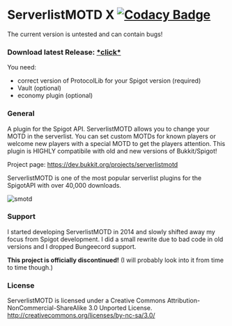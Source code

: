 # ServerlistMOTD X [![Codacy Badge](https://api.codacy.com/project/badge/Grade/e08cf8573e2142d0b127e16e2b5c3d08)](https://www.codacy.com/app/strumswell/ServerlistMOTD-X?utm_source=github.com&amp;utm_medium=referral&amp;utm_content=strumswell/ServerlistMOTD-X&amp;utm_campaign=Badge_Grade)

The current version is untested and can contain bugs!
### Download latest Release: [\*click*](https://github.com/strumswell/ServerlistMOTD-X/releases)
You need:
- correct version of ProtocolLib for your Spigot version (required)
- Vault (optional)
- economy plugin (optional)

### General 

A plugin for the Spigot API. ServerlistMOTD allows you to change your MOTD in the serverlist. You can set custom MOTDs for known players or welcome new players with a special MOTD to get the players attention. This plugin is HIGHLY compatibile with old and new versions of Bukkit/Spigot!

Project page: https://dev.bukkit.org/projects/serverlistmotd

ServerlistMOTD is one of the most popular serverlist plugins for the SpigotAPI with over 40,000 downloads.

![smotd](https://i.imgur.com/z3uzpYZ.png)

### Support

I started developing ServerlistMOTD in 2014 and slowly shifted away my focus from Spigot development. I did a small rewrite due to bad code in old versions and I dropped Bungeecord support. 

**This project is officially discontinued!** (I will probably look into it from time to time though.)

### License 

ServerlistMOTD is licensed under a Creative Commons Attribution-NonCommercial-ShareAlike 3.0 Unported License.
http://creativecommons.org/licenses/by-nc-sa/3.0/
